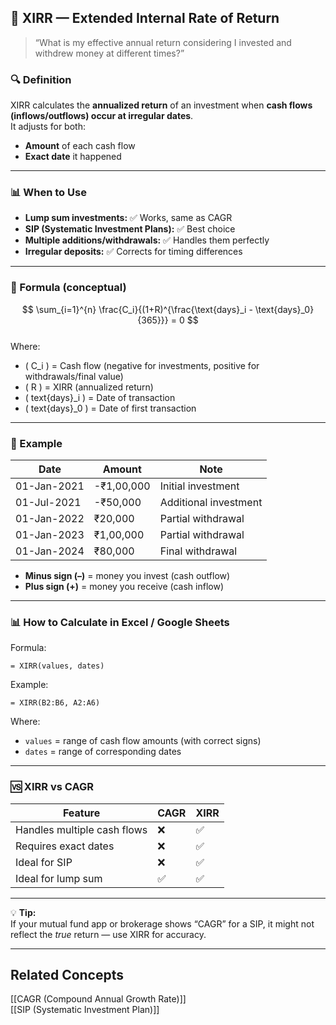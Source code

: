 ## 📌 XIRR — Extended Internal Rate of Return

> “What is my effective annual return considering I invested and withdrew money at different times?”

### 🔍 Definition  
XIRR calculates the **annualized return** of an investment when **cash flows (inflows/outflows) occur at irregular dates**.  
It adjusts for both:
- **Amount** of each cash flow  
- **Exact date** it happened  

---

### 📊 When to Use  
- **Lump sum investments:** ✅ Works, same as CAGR  
- **SIP (Systematic Investment Plans):** ✅ Best choice  
- **Multiple additions/withdrawals:** ✅ Handles them perfectly  
- **Irregular deposits:** ✅ Corrects for timing differences  

---

### 📐 Formula (conceptual)  
$$
\sum_{i=1}^{n} \frac{C_i}{(1+R)^{\frac{\text{days}_i - \text{days}_0}{365}}} = 0
$$  
Where:  
- ( C_i ) = Cash flow (negative for investments, positive for withdrawals/final value)  
- \( R \) = XIRR (annualized return)  
- \( text{days}_i ) = Date of transaction  
- \( text{days}_0 ) = Date of first transaction  

---

### 📅 Example

| Date       | Amount    | Note |
|------------|-----------|------|
| 01-Jan-2021| -₹1,00,000| Initial investment |
| 01-Jul-2021| -₹50,000  | Additional investment |
| 01-Jan-2022| ₹20,000   | Partial withdrawal |
| 01-Jan-2023| ₹1,00,000 | Partial withdrawal |
| 01-Jan-2024| ₹80,000   | Final withdrawal |

- **Minus sign (–)** = money you invest (cash outflow)  
- **Plus sign (+)** = money you receive (cash inflow)  

---

### 📊 How to Calculate in Excel / Google Sheets  
Formula:
```
= XIRR(values, dates)
```
Example:
```
= XIRR(B2:B6, A2:A6)
```
Where:
- `values` = range of cash flow amounts (with correct signs)  
- `dates` = range of corresponding dates  

---

### 🆚 XIRR vs CAGR

| Feature                | CAGR | XIRR |
|------------------------|------|------|
| Handles multiple cash flows | ❌ | ✅ |
| Requires exact dates   | ❌ | ✅ |
| Ideal for SIP          | ❌ | ✅ |
| Ideal for lump sum     | ✅ | ✅ |

---

💡 **Tip:**  
If your mutual fund app or brokerage shows “CAGR” for a SIP, it might not reflect the *true* return — use XIRR for accuracy.

---

## Related Concepts
[[CAGR (Compound Annual Growth Rate)]]  
[[SIP (Systematic Investment Plan)]]
